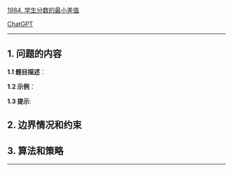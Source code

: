 [1984. 学生分数的最小差值](https://leetcode.cn/problems/minimum-difference-between-highest-and-lowest-of-k-scores)

[ChatGPT](chat.openai.com)

---

## 1. 问题的内容
**1.1 题目描述**：

**1.2 示例**：

**1.3 提示**:

## 2. 边界情况和约束


## 3. 算法和策略

---

